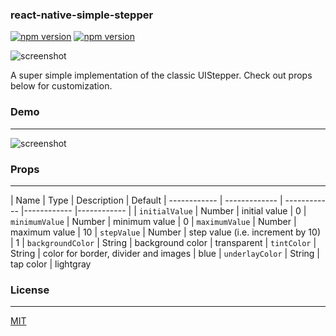 ### react-native-simple-stepper

[![npm version](http://img.shields.io/npm/v/react-native-simple-stepper.svg?style=flat-square)](https://www.npmjs.com/package/react-native-simple-stepper "View this project on npm")
[![npm version](http://img.shields.io/npm/dm/react-native-simple-stepper.svg?style=flat-square)](https://www.npmjs.com/package/react-native-simple-stepper "View this project on npm")

![screenshot](https://raw.github.com/devBrian/react-native-simple-stepper/master/screenshots/stepper.png)

A super simple implementation of the classic UIStepper. Check out props below for customization.

### Demo
---
![screenshot](https://raw.github.com/devBrian/react-native-simple-stepper/master/screenshots/demo.gif)

### Props
---

| Name | Type | Description | Default
| ------------ | ------------- | ------------ |------------ |------------ |
| ```initialValue``` | Number  | initial value | 0
| ```minimumValue``` | Number  | minimum value | 0
| ```maximumValue``` | Number  | maximum value | 10
| ```stepValue``` | Number  | step value (i.e. increment by 10) | 1
| ```backgroundColor``` | String  | background color | transparent
| ```tintColor``` | String  | color for border, divider and images | blue
| ```underlayColor``` | String  | tap color | lightgray

### License
---

[MIT](https://raw.github.com/devBrian/react-native-simple-stepper/master/LICENSE)
